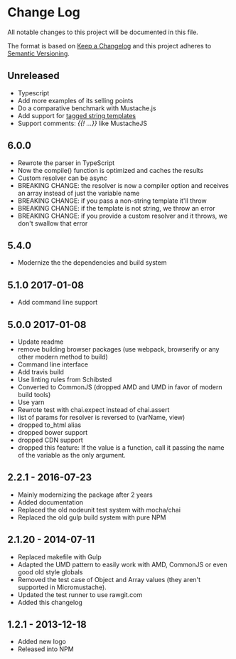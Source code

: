 # Change Log
All notable changes to this project will be documented in this file.

The format is based on [Keep a Changelog](http://keepachangelog.com/)
and this project adheres to [Semantic Versioning](http://semver.org/).


## Unreleased
- Typescript
- Add more examples of its selling points
- Do a comparative benchmark with Mustache.js
- Add support for [tagged string templates](https://developer.mozilla.org/en/docs/Web/JavaScript/Reference/Template_literals#Tagged_template_literals)
- Support comments: *{{! ...}}* like MustacheJS

## 6.0.0
- Rewrote the parser in TypeScript
- Now the compile() function is optimized and caches the results
- Custom resolver can be async
- BREAKING CHANGE: the resolver is now a compiler option and receives an array instead of just the variable name
- BREAKING CHANGE: if you pass a non-string template it'll throw
- BREAKING CHANGE: if the template is not string, we throw an error
- BREAKING CHANGE: if you provide a custom resolver and it throws, we don't swallow that error

## 5.4.0
- Modernize the the dependencies and build system

## 5.1.0 2017-01-08
- Add command line support

## 5.0.0 2017-01-08
- Update readme
- remove building browser packages (use webpack, browserify or any other modern method to build)
- Command line interface
- Add travis build
- Use linting rules from Schibsted
- Converted to CommonJS (dropped AMD and UMD in favor of modern build tools)
- Use yarn
- Rewrote test with chai.expect instead of chai.assert
- list of params for resolver is reversed to (varName, view)
- dropped to_html alias
- dropped bower support
- dropped CDN support
- dropped this feature: If the value is a function, call it passing the name of the variable as the only argument.

## 2.2.1 - 2016-07-23

- Mainly modernizing the package after 2 years
- Added documentation
- Replaced the old nodeunit test system with mocha/chai
- Replaced the old gulp build system with pure NPM

## 2.1.20 - 2014-07-11

- Replaced makefile with Gulp
- Adapted the UMD pattern to easily work with AMD, CommonJS or even good old style globals
- Removed the test case of Object and Array values (they aren't supported in Micromustache).
- Updated the test runner to use rawgit.com
- Added this changelog

## 1.2.1 - 2013-12-18

- Added new logo
- Released into NPM
